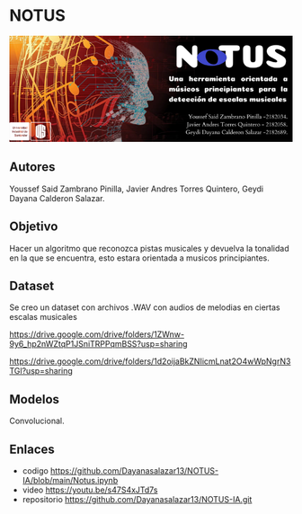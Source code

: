 # NOTUS
![img](https://github.com/Dayanasalazar13/NOTUS-IA/blob/main/notus%20banner.png)

## Autores
Youssef Said Zambrano Pinilla, Javier Andres Torres Quintero, Geydi Dayana Calderon Salazar. 

## Objetivo 
Hacer un algoritmo que reconozca pistas musicales y devuelva la tonalidad en la que se encuentra, esto estara orientada a musicos principiantes.


## Dataset 
Se creo un dataset con archivos .WAV con audios de melodias en ciertas escalas musicales 

https://drive.google.com/drive/folders/1ZWnw-9y6_hp2nWZtqP1JSniTRPPqmBSS?usp=sharing

https://drive.google.com/drive/folders/1d2oijaBkZNIicmLnat2O4wWpNgrN3TGl?usp=sharing

## Modelos 
Convolucional.

## Enlaces 
- codigo https://github.com/Dayanasalazar13/NOTUS-IA/blob/main/Notus.ipynb
- video https://youtu.be/s47S4xJTd7s
- repositorio  https://github.com/Dayanasalazar13/NOTUS-IA.git
